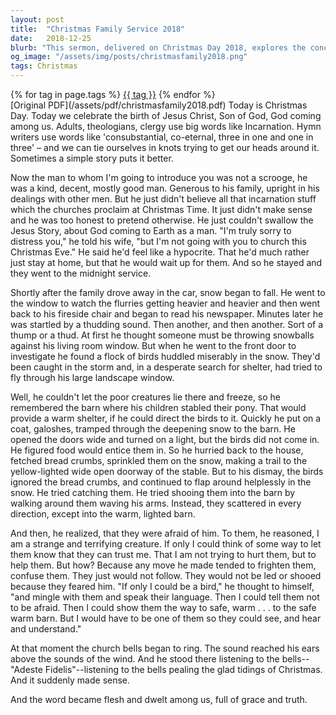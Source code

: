```yaml
---
layout: post
title:  "Christmas Family Service 2018"
date:   2018-12-25
blurb: "This sermon, delivered on Christmas Day 2018, explores the concept of Incarnation and the birth of Jesus Christ. Using a simple story about a man who didn't believe in the 'Jesus Story', the sermon illustrates the idea of God coming to Earth as a man. The man's experience with a flock of birds during a snowstorm helps him understand the concept of Incarnation."
og_image: "/assets/img/posts/christmasfamily2018.png"
tags: Christmas
---    
```

<div class="tag-pills">
    {% for tag in page.tags %}
    <a href="{{ site.baseurl }}/tag/{{ tag | slugify }}" class="tag-pill">{{ tag }}</a>
    {% endfor %}
</div>
[Original PDF](/assets/pdf/christmasfamily2018.pdf)
Today is Christmas Day. Today we celebrate the birth of Jesus Christ, Son of God, God coming among us. Adults, theologians, clergy use big words like Incarnation. Hymn writers use words like 'consubstantial, co-eternal, three in one and one in three' – and we can tie ourselves in knots trying to get our heads around it. Sometimes a simple story puts it better.

Now the man to whom I'm going to introduce you was not a scrooge, he was a kind, decent, mostly good man. Generous to his family, upright in his dealings with other men. But he just didn't believe all that incarnation stuff which the churches proclaim at Christmas Time. It just didn't make sense and he was too honest to pretend otherwise. He just couldn't swallow the Jesus Story, about God coming to Earth as a man. "I'm truly sorry to distress you," he told his wife, "but I'm not going with you to church this Christmas Eve." He said he'd feel like a hypocrite. That he'd much rather just stay at home, but that he would wait up for them. And so he stayed and they went to the midnight service.

Shortly after the family drove away in the car, snow began to fall. He went to the window to watch the flurries getting heavier and heavier and then went back to his fireside chair and began to read his newspaper. Minutes later he was startled by a thudding sound. Then another, and then another. Sort of a thump or a thud. At first he thought someone must be throwing snowballs against his living room window. But when he went to the front door to investigate he found a flock of birds huddled miserably in the snow. They'd been caught in the storm and, in a desperate search for shelter, had tried to fly through his large landscape window.

Well, he couldn't let the poor creatures lie there and freeze, so he remembered the barn where his children stabled their pony. That would provide a warm shelter, if he could direct the birds to it. Quickly he put on a coat, galoshes, tramped through the deepening snow to the barn. He opened the doors wide and turned on a light, but the birds did not come in. He figured food would entice them in. So he hurried back to the house, fetched bread crumbs, sprinkled them on the snow, making a trail to the yellow-lighted wide open doorway of the stable. But to his dismay, the birds ignored the bread crumbs, and continued to flap around helplessly in the snow. He tried catching them. He tried shooing them into the barn by walking around them waving his arms. Instead, they scattered in every direction, except into the warm, lighted barn.

And then, he realized, that they were afraid of him. To them, he reasoned, I am a strange and terrifying creature. If only I could think of some way to let them know that they can trust me. That I am not trying to hurt them, but to help them. But how? Because any move he made tended to frighten them, confuse them. They just would not follow. They would not be led or shooed because they feared him. "If only I could be a bird," he thought to himself, "and mingle with them and speak their language. Then I could tell them not to be afraid. Then I could show them the way to safe, warm . . . to the safe warm barn. But I would have to be one of them so they could see, and hear and understand."

At that moment the church bells began to ring. The sound reached his ears above the sounds of the wind. And he stood there listening to the bells--"Adeste Fidelis"--listening to the bells pealing the glad tidings of Christmas. And it suddenly made sense.

And the word became flesh and dwelt among us, full of grace and truth.
